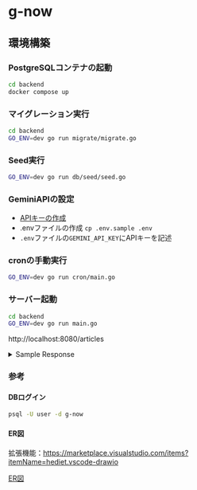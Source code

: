 # g-now

## 環境構築

### PostgreSQLコンテナの起動

```sh
cd backend
docker compose up
```

### マイグレーション実行

```sh
cd backend
GO_ENV=dev go run migrate/migrate.go
```

### Seed実行

```sh
GO_ENV=dev go run db/seed/seed.go
```

### GeminiAPIの設定

- [APIキーの作成](https://ai.google.dev/gemini-api/docs/get-started/tutorial?lang=go&authuser=3&%3Bhl=ja&hl=ja#:~:text=%E3%82%82%E3%81%A7%E3%81%8D%E3%81%BE%E3%81%99%E3%80%82-,API%20%E3%82%AD%E3%83%BC%E3%82%92%E5%8F%96%E5%BE%97%E3%81%99%E3%82%8B,-API%20%E3%82%AD%E3%83%BC%E3%82%92)
- .envファイルの作成
  `cp .env.sample .env`
- `.env`ファイルの`GEMINI_API_KEY`にAPIキーを記述

### cronの手動実行

```sh
GO_ENV=dev go run cron/main.go
```

### サーバー起動

```sh
cd backend
GO_ENV=dev go run main.go
```

http://localhost:8080/articles

<details>

<summary>Sample Response</summary>

`curl -s "localhost:8080/articles"`

```json
[
  {
    "id": 1,
    "uid": "aaa",
    "title": "「斎藤家の食卓をにぎわしただけ」〝おねだり〟疑惑に百条委員が指摘 兵庫知事は正当性主張 - 産経ニュース",
    "contents": "兵庫県の斎藤元彦知事が、県の事業で業者に便宜を図った見返りに飲食接待を受けたとされる疑惑で、批判が高まっています。斎藤知事は百条委員会で正当性を主張したものの、東国原英夫氏などから「知事としての資質はない」と厳しい声が上がっています。自民党を含む県議会3会派は辞職を求める方向で、維新以外の全会派が同調する見通しです。",
    "ArticleUrl": "https://news.google.com/rss/articles/CBMidkFVX3lxTFBKQ3huMkR2UTAxbVFSNmRaeG1ZTmpXbkFVWmhwdkZ6bTNSMWpSYUludWphWmZRZnVUY0U2d28wQ3FhWG5mcXlYblpIVV9FREhLbDkybFhtN0pNcy0xZ0k4ZmxhVXRpQW9tdXRkRXFfeDQ2UUhqYXc?oc=5",
    "ArticleImageUrl": "",
    "PageView": 0,
    "PayloadJson": "",
    "source_published_at": "2024-09-07T08:01:00+09:00",
    "CreatedAt": "2024-09-16T11:00:56.909902+09:00",
    "UpdatedAt": "2024-09-16T11:00:56.909902+09:00",
    "categories": [
      {
        "id": 1,
        "category_name": "政治"
      }
    ],
    "tags": [
      {
        "id": 1,
        "tag_name": "政治"
      },
      {
        "id": 2,
        "tag_name": "地方行政"
      },
      {
        "id": 3,
        "tag_name": "スキャンダル"
      }
    ]
  },
  {
    "id": 2,
    "uid": "bbb",
    "title": "「1年間で改革を」小泉進次郎氏が演説 野田聖子氏、立候補を模索 [自民] - 朝日新聞デジタル",
    "contents": "自民党総裁選への立候補を模索する野田聖子氏を支援するため、小泉進次郎氏が銀座で街頭演説を行いました。「1年間で改革を」と訴え、党改革への意欲を示しました。質疑応答では、フリー記者からの辛辣な質問に対し、冷静に切り返す場面も見られました。一方、その質問内容については「知的レベルが低い」と脳科学者から指摘されるなど、波紋も広がっています。",
    "ArticleUrl": "https://news.google.com/rss/articles/CBMiZ0FVX3lxTE52cGV5c2xaN003VnZnb1NlSUV2UkQ1dXRkME43RkRGME5uOENTcGtTdm5OeDVITlpkN1IxdFRpTlVWWTJYSDlaaklKY2hlM2RXazh1SWFPeVFGYnY4a3l6NFRMZDhPWnM?oc=5",
    "ArticleImageUrl": "",
    "PageView": 0,
    "PayloadJson": "",
    "source_published_at": "2024-09-07T08:45:00+09:00",
    "CreatedAt": "2024-09-16T11:00:56.911127+09:00",
    "UpdatedAt": "2024-09-16T11:00:56.911127+09:00",
    "categories": [
      {
        "id": 1,
        "category_name": "政治"
      }
    ],
    "tags": [
      {
        "id": 1,
        "tag_name": "政治"
      },
      {
        "id": 4,
        "tag_name": "自民党"
      },
      {
        "id": 5,
        "tag_name": "選挙"
      }
    ]
  },
  {
    "id": 3,
    "uid": "ccc",
    "title": "栃木 真岡市の音楽イベントで9人けが 会場周辺で落雷情報も - nhk.or.jp",
    "contents": "栃木県真岡市の井頭公園で開かれていた野外音楽イベントで、落雷とみられる事故が発生し、１０代から２０代の男女９人が手足のしびれを訴えるなどして負傷しました。会場周辺では当時、激しい雷雨に見舞われており、落雷の影響とみられています。イベントは中止となりました。",
    "ArticleUrl": "https://news.google.com/rss/articles/CBMib0FVX3lxTFBSQmxhb0trb09BRFYtLWxOSTVTVlEycjBKY0FQTk9BNnM5dTJsSG0yRVo5UXJzQ3VCdTl1TnVja0J4cm85d0t5TzA0RW1sQjFvdE9JYlhja2J6YWctR3hKY3V2LXA5S3BnYXJicExDaw?oc=5",
    "ArticleImageUrl": "",
    "PageView": 0,
    "PayloadJson": "",
    "source_published_at": "2024-09-07T19:45:00+09:00",
    "CreatedAt": "2024-09-16T11:00:56.911921+09:00",
    "UpdatedAt": "2024-09-16T11:00:56.911921+09:00",
    "categories": [
      {
        "id": 6,
        "category_name": "天気"
      }
    ],
    "tags": [
      {
        "id": 6,
        "tag_name": "事故"
      },
      {
        "id": 7,
        "tag_name": "気象"
      },
      {
        "id": 8,
        "tag_name": "イベント"
      }
    ]
  }
]
```

</details>

### 参考

#### DBログイン

```sh
psql -U user -d g-now
```

#### ER図

拡張機能：https://marketplace.visualstudio.com/items?itemName=hediet.vscode-drawio

[ER図](er.drawio)
